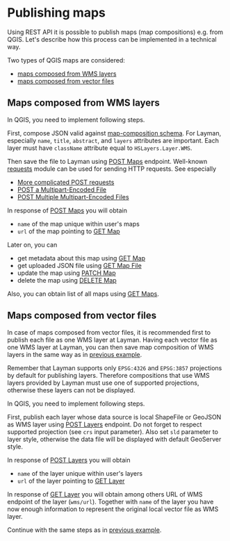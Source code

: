 # Publishing maps

Using REST API it is possible to publish maps (map compositions) e.g. from QGIS. Let's describe how this process can be implemented in a technical way.

Two types of QGIS maps are considered:
- [maps composed from WMS layers](#maps-composed-from-wms-layers)
- [maps composed from vector files](#maps-composed-from-vector-files)


## Maps composed from WMS layers
In QGIS, you need to implement following steps.

First, compose JSON valid against [map-composition schema](https://github.com/hslayers/hslayers-ng/wiki/Composition-schema). For Layman, especially `name`, `title`, `abstract`, and `layers` attributes are important. Each layer must have `className` attribute equal to `HSLayers.Layer.WMS`.

Then save the file to Layman using [POST Maps](rest.md#post-maps) endpoint. Well-known [requests](http://docs.python-requests.org/en/latest/) module can be used for sending HTTP requests. See especially
- [More complicated POST requests](http://docs.python-requests.org/en/latest/user/quickstart/#more-complicated-post-requests)
- [POST a Multipart-Encoded File](http://docs.python-requests.org/en/latest/user/quickstart/#post-a-multipart-encoded-file)
- [POST Multiple Multipart-Encoded Files](http://docs.python-requests.org/en/latest/user/advanced/#post-multiple-multipart-encoded-files)

In response of [POST Maps](rest.md#post-maps) you will obtain
 - `name` of the map unique within user's maps
 - `url` of the map pointing to [GET Map](rest.md#get-map)
 
 Later on, you can
 - get metadata about this map using [GET Map](rest.md#get-map)
 - get uploaded JSON file using [GET Map File](rest.md#get-map-file)
 - update the map using [PATCH Map](rest.md#patch-map)
 - delete the map using [DELETE Map](rest.md#delete-map)
 
 Also, you can obtain list of all maps using [GET Maps](rest.md#get-maps).
 
 
 ## Maps composed from vector files
In case of maps composed from vector files, it is recommended first to publish each file as one WMS layer at Layman. Having each vector file as one WMS layer at Layman, you can then save map composition of WMS layers in the same way as in [previous example](#maps-composed-from-wms-layers).

Remember that Layman supports only `EPSG:4326` and `EPSG:3857` projections by default for publishing layers. Therefore compositions that use WMS layers provided by Layman must use one of supported projections, otherwise these layers can not be displayed.

In QGIS, you need to implement following steps.

First, publish each layer whose data source is local ShapeFile or GeoJSON as WMS layer using [POST Layers](rest.md#post-layers) endpoint. Do not forget to respect supported projection (see `crs` input parameter). Also set `sld` parameter to layer style, otherwise the data file will be displayed with default GeoServer style.

In response of [POST Layers](rest.md#post-layers) you will obtain
 - `name` of the layer unique within user's layers
 - `url` of the layer pointing to [GET Layer](rest.md#get-layer)
 
In response of [GET Layer](rest.md#get-layer) you will obtain among others URL of WMS endpoint of the layer (`wms/url`). Together with `name` of the layer you have now enough information to represent the original local vector file as WMS layer.

Continue with the same steps as in [previous example](#maps-composed-from-wms-layers).